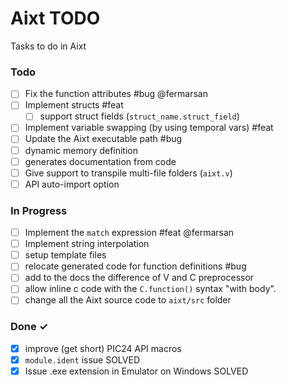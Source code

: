 # Aixt TODO

Tasks to do in Aixt 

### Todo

- [ ] Fix the function attributes #bug @fermarsan
- [ ] Implement structs #feat
    - [ ] support struct fields (`struct_name.struct_field`)
- [ ] Implement variable swapping (by using temporal vars) #feat
- [ ] Update the Aixt executable path #bug
- [ ] dynamic memory definition
- [ ] generates documentation from code
- [ ] Give support to transpile multi-file folders (`aixt.v`)
- [ ] API auto-import option

### In Progress

- [ ] Implement the `match` expression #feat @fermarsan
- [ ] Implement string interpolation
- [ ] setup template files
- [ ] relocate generated code for function definitions #bug
- [ ] add to the docs the difference of V and C preprocessor
- [ ] allow inline c code with the `C.function()` syntax "with body".  
- [ ] change all the Aixt source code to `aixt/src` folder
   
### Done ✓

- [x] improve (get short) PIC24 API macros
- [x] `module.ident` issue SOLVED
- [x] Issue .exe extension in Emulator on Windows SOLVED